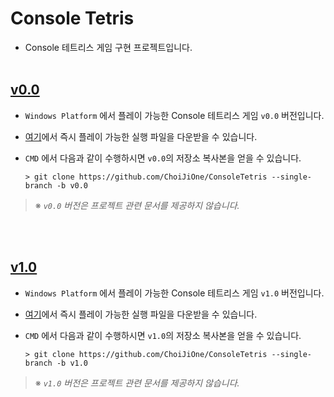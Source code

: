 # Console Tetris
- Console 테트리스 게임 구현 프로젝트입니다.
<br><br>


## [v0.0](https://github.com/ChoiJiOne/ConsoleTetris/tree/v0.0)
- `Windows Platform` 에서 플레이 가능한 Console 테트리스 게임 `v0.0` 버전입니다.
- [여기](https://github.com/ChoiJiOne/ConsoleTetris/releases/tag/v0.0)에서 즉시 플레이 가능한 실행 파일을 다운받을 수 있습니다. 
- `CMD` 에서 다음과 같이 수행하시면 `v0.0`의 저장소 복사본을 얻을 수 있습니다.

  ```
  > git clone https://github.com/ChoiJiOne/ConsoleTetris --single-branch -b v0.0
  ```
  
> ※ *`v0.0` 버전은 프로젝트 관련 문서를 제공하지 않습니다.*

<br><br>


## [v1.0](https://github.com/ChoiJiOne/ConsoleTetris/tree/v1.0)
- `Windows Platform` 에서 플레이 가능한 Console 테트리스 게임 `v1.0` 버전입니다.
- [여기](https://github.com/ChoiJiOne/ConsoleTetris/releases/tag/v1.0)에서 즉시 플레이 가능한 실행 파일을 다운받을 수 있습니다. 
- `CMD` 에서 다음과 같이 수행하시면 `v1.0`의 저장소 복사본을 얻을 수 있습니다.

  ```
  > git clone https://github.com/ChoiJiOne/ConsoleTetris --single-branch -b v1.0
  ```
  
> ※ *`v1.0` 버전은 프로젝트 관련 문서를 제공하지 않습니다.*
